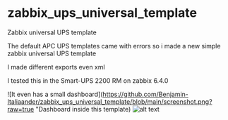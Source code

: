 # zabbix_ups_universal_template
Zabbix universal UPS template

The default APC UPS templates came with errors so i made a new simple zabbix universal UPS template

I made different exports even xml


I tested this in the Smart-UPS 2200 RM on zabbix 6.4.0

![It even has a small dashboard](https://github.com/Benjamin-Italiaander/zabbix_ups_universal_template/blob/main/screenshot.png?raw=true "Dashboard inside this template)
![alt text](https://raw.githubusercontent.com/Benjamin-Italiaander/zabbix_ups_universal_template/blob/main/screenshot.png)



